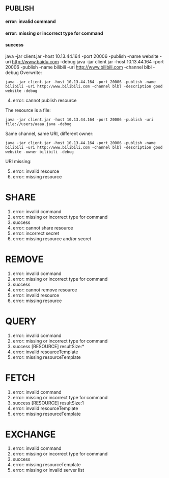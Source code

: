 ## PUBLISH

#### error: invalid command
#### error: missing or incorrect type for command
#### success
  java -jar client.jar -host 10.13.44.164 -port 20006 -publish -name website -uri http://www.baidu.com -debug
  java -jar client.jar -host 10.13.44.164 -port 20006 -publish -name bilibili -uri http://www.bilibili.com -channel blbl -debug
Overwrite:

`java -jar client.jar -host 10.13.44.164 -port 20006 -publish -name bilibili -uri http://www.bilibili.com -channel blbl -description good website -debug`

4. error: cannot publish resource

The resource is a file:

`java -jar client.jar -host 10.13.44.164 -port 20006 -publish -uri file://users/aaaa.java -debug`

Same channel, same URI, different owner:

`java -jar client.jar -host 10.13.44.164 -port 20006 -publish -name bilibili -uri http://www.bilibili.com -channel blbl -description good website -owner bilibili -debug`

URI missing:


5. error: invalid resource
6. error: missing resource

# SHARE #

1. error: invalid command
2. error: missing or incorrect type for command
3. success
4. error: cannot share resource
5. error: incorrect secret
6. error: missing resource and\/or secret

# REMOVE #

1. error: invalid command
2. error: missing or incorrect type for command
3. success
4. error: cannot remove resource
5. error: invalid resource
6. error: missing resource

# QUERY #

1. error: invalid command
2. error: missing or incorrect type for command
3. success [RESOURCE] resultSize:*
4. error: invalid resourceTemplate
5. error: missing resourceTemplate

# FETCH #

1. error: invalid command
2. error: missing or incorrect type for command
3. success [RESOURCE] resultSize:1
4. error: invalid resourceTemplate
5. error: missing resourceTemplate

# EXCHANGE #

1. error: invalid command
2. error: missing or incorrect type for command
3. success
4. error: missing resourceTemplate
5. error: missing or invalid server list
